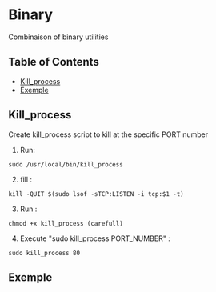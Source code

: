 # Binary
Combinaison of binary utilities

## Table of Contents

* [Kill_process](#Kill_process)
* [Exemple](#Exemple)


## Kill_process
Create kill_process script to kill at the specific PORT number

1) Run:
```
sudo /usr/local/bin/kill_process
```

2) fill :
```
kill -QUIT $(sudo lsof -sTCP:LISTEN -i tcp:$1 -t)
```

3) Run :
```
chmod +x kill_process (carefull)
```

4) Execute "sudo kill_process PORT_NUMBER" :
```
sudo kill_process 80
```

## Exemple
